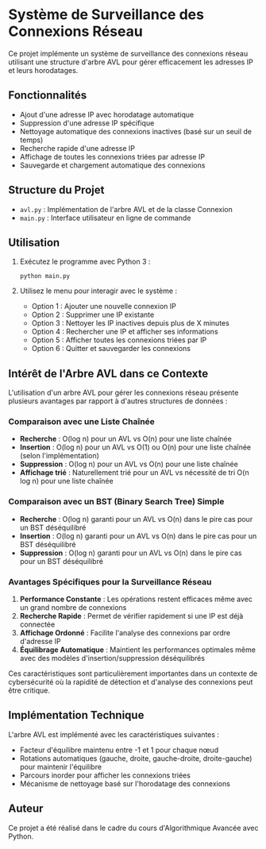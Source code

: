 # Système de Surveillance des Connexions Réseau

Ce projet implémente un système de surveillance des connexions réseau utilisant une structure d'arbre AVL pour gérer efficacement les adresses IP et leurs horodatages.

## Fonctionnalités

- Ajout d'une adresse IP avec horodatage automatique
- Suppression d'une adresse IP spécifique
- Nettoyage automatique des connexions inactives (basé sur un seuil de temps)
- Recherche rapide d'une adresse IP
- Affichage de toutes les connexions triées par adresse IP
- Sauvegarde et chargement automatique des connexions

## Structure du Projet

- `avl.py` : Implémentation de l'arbre AVL et de la classe Connexion
- `main.py` : Interface utilisateur en ligne de commande

## Utilisation

1. Exécutez le programme avec Python 3 :
   ```
   python main.py
   ```

2. Utilisez le menu pour interagir avec le système :
   - Option 1 : Ajouter une nouvelle connexion IP
   - Option 2 : Supprimer une IP existante
   - Option 3 : Nettoyer les IP inactives depuis plus de X minutes
   - Option 4 : Rechercher une IP et afficher ses informations
   - Option 5 : Afficher toutes les connexions triées par IP
   - Option 6 : Quitter et sauvegarder les connexions

## Intérêt de l'Arbre AVL dans ce Contexte

L'utilisation d'un arbre AVL pour gérer les connexions réseau présente plusieurs avantages par rapport à d'autres structures de données :

### Comparaison avec une Liste Chaînée

- **Recherche** : O(log n) pour un AVL vs O(n) pour une liste chaînée
- **Insertion** : O(log n) pour un AVL vs O(1) ou O(n) pour une liste chaînée (selon l'implémentation)
- **Suppression** : O(log n) pour un AVL vs O(n) pour une liste chaînée
- **Affichage trié** : Naturellement trié pour un AVL vs nécessité de tri O(n log n) pour une liste chaînée

### Comparaison avec un BST (Binary Search Tree) Simple

- **Recherche** : O(log n) garanti pour un AVL vs O(n) dans le pire cas pour un BST déséquilibré
- **Insertion** : O(log n) garanti pour un AVL vs O(n) dans le pire cas pour un BST déséquilibré
- **Suppression** : O(log n) garanti pour un AVL vs O(n) dans le pire cas pour un BST déséquilibré

### Avantages Spécifiques pour la Surveillance Réseau

1. **Performance Constante** : Les opérations restent efficaces même avec un grand nombre de connexions
2. **Recherche Rapide** : Permet de vérifier rapidement si une IP est déjà connectée
3. **Affichage Ordonné** : Facilite l'analyse des connexions par ordre d'adresse IP
4. **Équilibrage Automatique** : Maintient les performances optimales même avec des modèles d'insertion/suppression déséquilibrés

Ces caractéristiques sont particulièrement importantes dans un contexte de cybersécurité où la rapidité de détection et d'analyse des connexions peut être critique.

## Implémentation Technique

L'arbre AVL est implémenté avec les caractéristiques suivantes :

- Facteur d'équilibre maintenu entre -1 et 1 pour chaque nœud
- Rotations automatiques (gauche, droite, gauche-droite, droite-gauche) pour maintenir l'équilibre
- Parcours inorder pour afficher les connexions triées
- Mécanisme de nettoyage basé sur l'horodatage des connexions

## Auteur

Ce projet a été réalisé dans le cadre du cours d'Algorithmique Avancée avec Python.